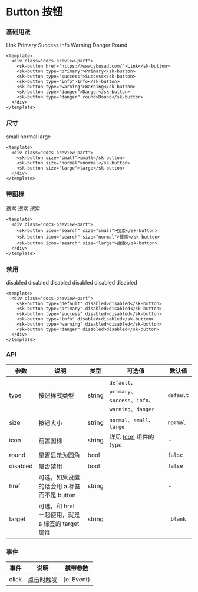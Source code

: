 # Button 按钮

### 基础用法

<div class="docs-preview-part">
  <sk-button href="https://www.ybusad.com/">Link</sk-button>
  <sk-button type="primary">Primary</sk-button>
  <sk-button type="success">Success</sk-button>
  <sk-button type="info">Info</sk-button>
  <sk-button type="warning">Warning</sk-button>
  <sk-button type="danger">Danger</sk-button>
  <sk-button type="danger" round>Round</sk-button>
</div>

```vue
<template>
  <div class="docs-preview-part">
    <sk-button href="https://www.ybusad.com/">Link</sk-button>
    <sk-button type="primary">Primary</sk-button>
    <sk-button type="success">Success</sk-button>
    <sk-button type="info">Info</sk-button>
    <sk-button type="warning">Warning</sk-button>
    <sk-button type="danger">Danger</sk-button>
    <sk-button type="danger" round>Round</sk-button>
  </div>
</template>
```

### 尺寸

<div class="docs-preview-part">
  <sk-button size="small">small</sk-button>
  <sk-button size="normal">normal</sk-button>
  <sk-button size="large">large</sk-button>
</div>

```vue
<template>
  <div class="docs-preview-part">
    <sk-button size="small">small</sk-button>
    <sk-button size="normal">normal</sk-button>
    <sk-button size="large">large</sk-button>
  </div>
</template>
```

### 带图标

<div class="docs-preview-part">
  <sk-button icon="search" size="small">搜索</sk-button>
  <sk-button icon="search" size="normal">搜索</sk-button>
  <sk-button icon="search" size="large">搜索</sk-button>
</div>

```vue
<template>
  <div class="docs-preview-part">
    <sk-button icon="search" size="small">搜索</sk-button>
    <sk-button icon="search" size="normal">搜索</sk-button>
    <sk-button icon="search" size="large">搜索</sk-button>
  </div>
</template>
```

### 禁用

<div class="docs-preview-part">
  <sk-button type="default" disabled>disabled</sk-button>
  <sk-button type="primary" disabled>disabled</sk-button>
  <sk-button type="success" disabled>disabled</sk-button>
  <sk-button type="info" disabled>disabled</sk-button>
  <sk-button type="warning" disabled>disabled</sk-button>
  <sk-button type="danger" disabled>disabled</sk-button>
</div>

```vue
<template>
  <div class="docs-preview-part">
    <sk-button type="default" disabled>disabled</sk-button>
    <sk-button type="primary" disabled>disabled</sk-button>
    <sk-button type="success" disabled>disabled</sk-button>
    <sk-button type="info" disabled>disabled</sk-button>
    <sk-button type="warning" disabled>disabled</sk-button>
    <sk-button type="danger" disabled>disabled</sk-button>
  </div>
</template>
```

### API

| 参数     | 说明                                              | 类型   | 可选值                                                       | 默认值    |
| -------- | ------------------------------------------------- | ------ | ------------------------------------------------------------ | --------- |
| type     | 按钮样式类型                                      | string | `default`、`primary`、`success`、`info`、`warning`、`danger` | `default` |
| size     | 按钮大小                                          | string | `normal`、`small`、`large`                                   | `normal`  |
| icon     | 前置图标                                          | string | 详见 [Icon](../icon/index#内置图标) 组件的 type              | -         |
| round    | 是否显示为圆角                                    | bool   |                                                              | `false`   |
| disabled | 是否禁用                                          | bool   |                                                              | `false`   |
| href     | 可选，如果设置的话会用 a 标签而不是 button        | string |                                                              | -         |
| target   | 可选，和 href 一起使用，就是 a 标签的 target 属性 | string |                                                              | `_blank`  |

### 事件

| 事件  | 说明       | 携带参数   |
| ----- | ---------- | ---------- |
| click | 点击时触发 | (e: Event) |
